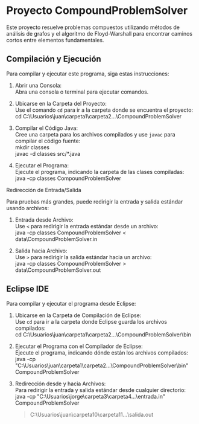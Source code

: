 # Proyecto CompoundProblemSolver

Este proyecto resuelve problemas compuestos utilizando métodos de análisis de grafos y el algoritmo de Floyd-Warshall para encontrar caminos cortos entre elementos fundamentales.

## Compilación y Ejecución

Para compilar y ejecutar este programa, siga estas instrucciones:

1. Abrir una Consola:  
   Abra una consola o terminal para ejecutar comandos.

2. Ubicarse en la Carpeta del Proyecto:  
   Use el comando `cd` para ir a la carpeta donde se encuentra el proyecto:  
   cd C:\Usuarios\juan\carpeta1\carpeta2\...\CompoundProblemSolver

3. Compilar el Código Java:  
   Cree una carpeta para los archivos compilados y use `javac` para compilar el código fuente:  
   mkdir classes  
   javac -d classes src/*.java

4. Ejecutar el Programa:  
   Ejecute el programa, indicando la carpeta de las clases compiladas:  
   java -cp classes CompoundProblemSolver

Redirección de Entrada/Salida

Para pruebas más grandes, puede redirigir la entrada y salida estándar usando archivos:

1. Entrada desde Archivo:  
   Use `<` para redirigir la entrada estándar desde un archivo:  
   java -cp classes CompoundProblemSolver < data\CompoundProblemSolver.in

2. Salida hacia Archivo:  
   Use `>` para redirigir la salida estándar hacia un archivo:  
   java -cp classes CompoundProblemSolver > data\CompoundProblemSolver.out

## Eclipse IDE

Para compilar y ejecutar el programa desde Eclipse:

1. Ubicarse en la Carpeta de Compilación de Eclipse:  
   Use `cd` para ir a la carpeta donde Eclipse guarda los archivos compilados:  
   cd C:\Usuarios\juan\carpeta1\carpeta2\...\CompoundProblemSolver\bin

2. Ejecutar el Programa con el Compilador de Eclipse:  
   Ejecute el programa, indicando dónde están los archivos compilados:  
   java -cp "C:\Usuarios\juan\carpeta1\carpeta2\...\CompoundProblemSolver\bin" CompoundProblemSolver

3. Redirección desde y hacia Archivos:  
   Para redirigir la entrada y salida estándar desde cualquier directorio:  
   java -cp "C:\Usuarios\jorge\carpeta3\carpeta4\...\entrada.in" CompoundProblemSolver  
   > C:\Usuarios\juan\carpeta10\carpeta11\...\salida.out

